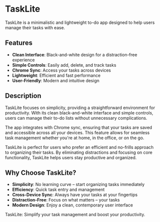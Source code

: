 # TaskLite

TaskLite is a minimalistic and lightweight to-do app designed to help users manage their tasks with ease.

## Features

- **Clean Interface**: Black-and-white design for a distraction-free experience
- **Simple Controls**: Easily add, delete, and track tasks
- **Chrome Sync**: Access your tasks across devices
- **Lightweight**: Efficient and fast performance
- **User-Friendly**: Modern and intuitive design

## Description

TaskLite focuses on simplicity, providing a straightforward environment for productivity. With its clean black-and-white interface and simple controls, users can manage their to-do lists without unnecessary complications.

The app integrates with Chrome sync, ensuring that your tasks are saved and accessible across all your devices. This feature allows for seamless task management whether you're at home, in the office, or on the go.

TaskLite is perfect for users who prefer an efficient and no-frills approach to organizing their tasks. By eliminating distractions and focusing on core functionality, TaskLite helps users stay productive and organized.

## Why Choose TaskLite?

- **Simplicity**: No learning curve – start organizing tasks immediately
- **Efficiency**: Quick task entry and management
- **Cross-Device Sync**: Always have your tasks at your fingertips
- **Distraction-Free**: Focus on what matters – your tasks
- **Modern Design**: Enjoy a clean, contemporary user interface

TaskLite: Simplify your task management and boost your productivity.
